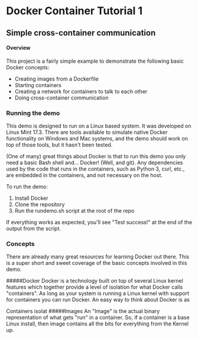 # Docker Container Tutorial 1
## Simple cross-container communication

#### Overview
This project is a fairly simple example to demonstrate the following basic Docker concepts:

* Creating images from a Dockerfile
* Starting containers
* Creating a network for containers to talk to each other
* Doing cross-container communication

### Running the demo
This demo is designed to run on a Linux based system. It was developed on Linux Mint 17.3. There are tools available to simulate native Docker functionality on Windows and Mac systems, and the demo should work on top of those tools, but it hasn't been tested.

(One of many) great things about Docker is that to run this demo you only need a basic Bash shell and... Docker! (Well, and git). Any dependencies used by the code that runs in the containers, such as Python 3, curl, etc., are embedded in the containers, and not necessary on the host.

To run the demo:
1. Install Docker
2. Clone the repository
3. Run the rundemo.sh script at the root of the repo

If everything works as expected, you'll see "Test success!" at the end of the output from the script. 

### Concepts
There are already many great resources for learning Docker out there. This is a super short and sweet coverage of the basic concepts involved in this demo.

#####Docker
Docker is a technology built on top of several Linux kernel features which together provide a level of isolation for what Docker calls "containers". As long as your system is running a Linux kernel with support for containers you can run Docker. An easy way to think about Docker is as  

Containers isolat
#####Images
An "Image" is the actual binary representation of what gets "run" in a container. So, if a container is a base Linux install, then image contains all the bits for everything from the Kernel up.

